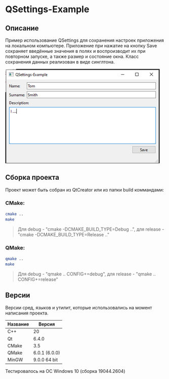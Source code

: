 # QSettings-Example

## Описание

Пример использование QSettings для сохранения настроек приложения на локальном компьютере. 
Приложение при нажатие на кнопку Save сохраняет введённые значения в полях и воспроизводит их при повторном запуске, а также размер и состояние окна.
Класс сохранения данных реализован в виде синглтона.

![alt text](doc/QSettings-Example.png)

## Сборка проекта

Проект может быть собран из QtCreator или из папки build коммандами:

### CMake:

```bash
cmake ..
make
```
> Для debug - "cmake -DCMAKE_BUILD_TYPE=Debug ..", для release - "cmake -DCMAKE_BUILD_TYPE=Release .."

### QMake:

```bash
qmake ..
make
```
> Для debug - "qmake .. CONFIG+=debug", для release - "qmake .. CONFIG+=release"

## Версии

Версии сред, языков и утилит, которые использовались на момент написания проекта.

| Название   | Версия               |
| -----------|----------------------|
| C++        | 20                   |
| Qt         | 6.4.0                |
| CMake      | 3.5                  |
| QMake      | 6.0.1 (6.0.0)        |
| MinGW      | 9.0.0 64 bit         |

Тестировалось на ОС Windows 10 (сборка 19044.2604)
